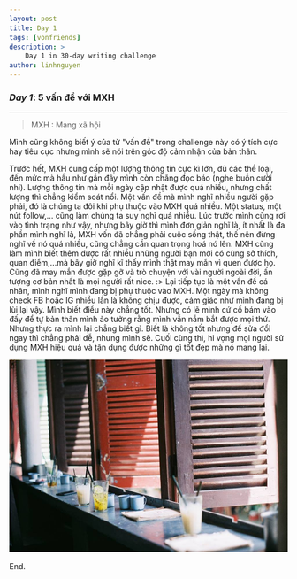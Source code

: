 ```yaml
---
layout: post
title: Day 1
tags: [vonfriends]
description: >
    Day 1 in 30-day writing challenge 
author: linhnguyen
---
```

### _Day 1_: 5 vấn đề với MXH
---
  > MXH : Mạng xã hội
  
Mình cũng không biết ý của từ "vấn đề" trong challenge này có ý tích cực hay tiêu cực nhưng mình sẽ nói trên góc độ cảm nhận của bản thân.

Trước hết, MXH cung cấp một lượng thông tin cực kì lớn, đủ các thể loại, đến mức mà hầu như gần đây mình còn chẳng đọc báo (nghe buồn cười nhỉ). Lượng thông tin mà mỗi ngày cập nhật được quá nhiều, nhưng chất lượng thì chẳng kiểm soát nổi. 
Một vấn đề mà mình nghĩ nhiều người gặp phải, đó là chúng ta đôi khi phụ thuộc vào MXH quá nhiều. Một status, một nút follow,... cũng làm chúng ta suy nghĩ quá nhiều. Lúc trước mình cũng rơi vào tình trạng như vậy, nhưng bây giờ thì mình đơn giản nghĩ là, ít nhất là đa phần mình nghĩ là, MXH vốn đã chẳng phải cuộc sống thật, thế nên đừng nghĩ về nó quá nhiều, cũng chẳng cần quan trọng hoá nó lên. 
MXH cũng làm mình biết thêm được rất nhiều những người bạn mới có cùng sở thích, quan điểm,...mà bây giờ nghĩ kĩ thấy mình thật may mắn vì quen được họ. Cũng đã may mắn được gặp gỡ và trò chuyện với vài người ngoài đời, ấn tượng cơ bản nhất là mọi người rất nice. :> 
Lại tiếp tục là một vấn đề cá nhân, mình nghĩ mình đang bị phụ thuộc vào MXH. Một ngày mà không check FB hoặc IG nhiều lần là không chịu được, cảm giác như mình đang bị lùi lại vậy. Mình biết điều này chẳng tốt. Nhưng có lẽ mình cứ cố bám vào đấy để tự bản thân mình ảo tưởng rằng mình vẫn nắm bắt được mọi thứ. Nhưng thực ra mình lại chẳng biết gì. Biết là không tốt nhưng để sửa đổi ngay thì chẳng phải dễ, nhưng mình sẽ.
Cuối cùng thì, hi vọng mọi người sử dụng MXH hiệu quả và tận dụng được những gì tốt đẹp mà nó mang lại.

![MXH](/assets/img/day1.jpg)

End.
                                 
